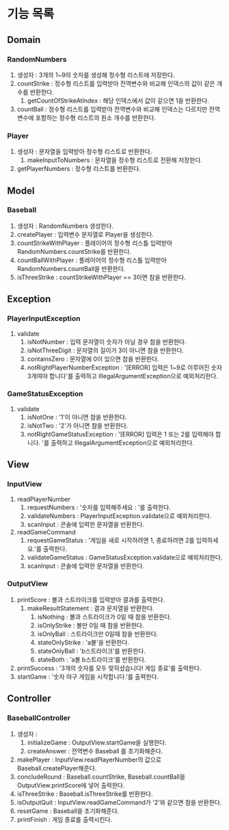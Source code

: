 # 기능 목록
## Domain
### RandomNumbers
1. 생성자 : 3개의 1~9의 숫자를 생성해 정수형 리스트에 저장한다. 
2. countStrike : 정수형 리스트를 입력받아 전역변수와 비교해 인덱스의 값이 같은 개수를 반환한다. 
   1. getCountOfStrikeAtIndex : 해당 인덱스에서 값이 같으면 1을 반환한다. 
3. countBall : 정수형 리스트를 입력받아 전역변수와 비교해 인덱스는 다르지만 전역변수에 포함하는 정수형 리스트의 원소 개수를 반환한다. 
### Player
1. 생성자 : 문자열을 입력받아 정수형 리스트로 반환한다. 
   1. makeInputToNumbers : 문자열을 정수형 리스트로 전환해 저장한다. 
2. getPlayerNumbers : 정수형 리스트를 반환한다. 

##  Model
### Baseball
1. 생성자 : RandomNumbers 생성한다. 
2. createPlayer : 입력변수 문자열로 Player을 생성한다. 
3. countStrikeWithPlayer : 플레이어의 정수형 리스틀 입력받아 RandomNumbers.countStrike를 반환한다. 
4. countBallWithPlayer : 플레이어의 정수형 리스틀 입력받아 RandomNumbers.countBall을 반환한다.
5. isThreeStrike : countStrikeWithPlayer == 3이면 참을 반환한다. 

## Exception
### PlayerInputException
1. validate
   1. isNotNumber : 입력 문자열이 숫자가 아닐 경우 참을 반환한다.
   2. isNotThreeDigit : 문자열의 길이가 3이 아니면 참을 반환한다.
   3. containsZero : 문자열에 0이 있으면 참을 반환한다. 
   4. notRightPlayerNumberException : '[ERROR] 입력은 1~9로 이루어진 숫자 3개여야 합니다'를 출력하고 IllegalArgumentException으로 예외처리한다. 
### GameStatusException
1. validate
   1. isNotOne : '1'이 아니면 참을 반환한다. 
   2. isNotTwo : '2'가 아니면 참을 반환한다.
   3. notRightGameStatusException : '[ERROR] 입력은 1 또는 2를 입력해야 합니다. '를 출력하고 IllegalArgumentException으로 예외처리한다.

## View
### InputView
1. readPlayerNumber
   1. requestNumbers : '숫자를 입력해주세요 : '를 출력한다. 
   2. validateNumbers : PlayerInputException.validate으로 예외처리한다. 
   3. scanInput : 콘솔에 입력한 문자열을 반환한다. 
2. readGameCommand
   1. requestGameStatus : '게임을 새로 시작하려면 1, 종료하려면 2를 입력하세요.'를 출력한다.
   2. validateGameStatus : GameStatusException.validate으로 예외처리한다.
   3. scanInput : 콘솔에 입력한 문자열을 반환한다. 

### OutputView
1. printScore : 볼과 스트라이크를 입력받아 결과를 출력한다. 
   1. makeResultStatement : 결과 문자열을 반환한다. 
      1. isNothing : 볼과 스트라이크가 0일 때 참을 반환한다. 
      2. isOnlyStrike : 볼만 0일 때 참을 반환한다. 
      3. isOnlyBall : 스트라이크만 0일때 참을 반환한다. 
      4. stateOnlyStrike : 'a볼'을 반환한다. 
      5. stateOnlyBall : 'b스트라이크'를 반환한다.
      6. stateBoth : 'a볼 b스트라이크'를 반환한다. 
2. printSuccess : '3개의 숫자를 모두 맞히셨습니다! 게임 종료'를 출력한다.
3. startGame : '숫자 야구 게임을 시작합니다.'를 출력한다. 

## Controller
### BaseballController
1. 생성자 : 
   1. initializeGame : OutputView.startGame을 실행한다.
   2. createAnswer : 전역변수 Baseball 를  초기화해준다.
2. makePlayer : InputView.readPlayerNumber의 값으로 Baseball.createPlayer해준다. 
3. concludeRound : Baseball.countStrike, Baseball.countBall을 OutputView.printScore에 넣어 출력한다. 
4. isThreeStrike : Baseball.isThreeStrike를 반환한다. 
5. isOutputQuit : InputView.readGameCommand가 '2'와 같으면 참을 반환한다. 
6. resetGame : Baseball을 초기화해준다. 
7. printFinish : 게임 종료를 출력시킨다. 